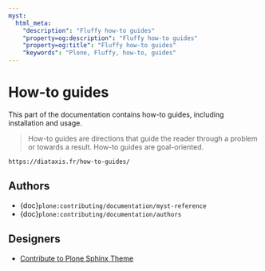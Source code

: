 ```yaml
---
myst:
  html_meta:
    "description": "Fluffy how-to guides"
    "property=og:description": "Fluffy how-to guides"
    "property=og:title": "Fluffy how-to guides"
    "keywords": "Plone, Fluffy, how-to, guides"
---
```


# How-to guides

This part of the documentation contains how-to guides, including installation and usage.

> How-to guides are directions that guide the reader through a problem or towards a result.
> How-to guides are goal-oriented.

```{seealso}
https://diataxis.fr/how-to-guides/
```


## Authors

-   {doc}`plone:contributing/documentation/myst-reference`
-   {doc}`plone:contributing/documentation/authors`


## Designers

-   [Contribute to Plone Sphinx Theme](https://plone-sphinx-theme.readthedocs.io/guides/contribute.html)
